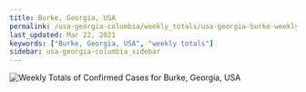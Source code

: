```yaml
---
title: Burke, Georgia, USA
permalink: /usa-georgia-columbia/weekly_totals/usa-georgia-burke-weekly_totals.html
last_updated: Mar 22, 2021
keywords: ["Burke, Georgia, USA", "weekly totals"]
sidebar: usa-georgia-columbia_sidebar
---
```


![Weekly Totals of Confirmed Cases for Burke, Georgia, USA](/covid_tracker/images/graphs/usa-georgia-burke-weekly_totals_graph.png)
